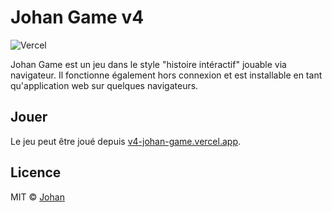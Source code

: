 # Johan Game v4

![Vercel](http://therealsujitk-vercel-badge.vercel.app/?app=v4-johan-game)

Johan Game est un jeu dans le style "histoire intéractif" jouable via navigateur. Il fonctionne également hors connexion et est installable en tant qu'application web sur quelques navigateurs.


## Jouer

Le jeu peut être joué depuis [v4-johan-game.vercel.app](https://v4-johan-game.vercel.app).


## Licence

MIT © [Johan](https://johan-stickman.is-a.dev)
